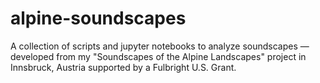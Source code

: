 # alpine-soundscapes
A collection of scripts and jupyter notebooks to analyze soundscapes — developed from my "Soundscapes of the Alpine Landscapes" project in Innsbruck, Austria supported by a Fulbright U.S. Grant.

